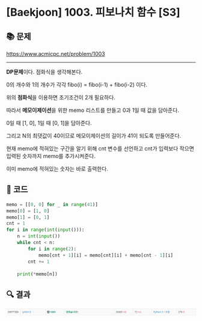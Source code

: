 # [Baekjoon] 1003. 피보나치 함수 [S3]

## 📚 문제

https://www.acmicpc.net/problem/1003

---

**DP문제**이다. 점화식을 생각해본다.

0의 개수와 1의 개수가 각각 fibo(i) = fibo(i-1) + fibo(i-2) 이다.

위의 **점화식**을 이용하면 초기조건이 2개 필요하다.

따라서 **메모이제이션**을 위한 memo 리스트를 만들고 0과 1일 때 값을 담아준다.

0일 때 [1, 0], 1일 때 [0, 1]을 담아준다.

그리고 N의 최댓값이 40이므로 메모이제이션의 길이가 41이 되도록 만들어준다.

현재 memo에 적혀있는 구간을 알기 위해 cnt 변수를 선언하고 cnt가 입력보다 작으면 입력된 숫자까지 memo를 추가시켜준다.

이미 memo에 적혀있는 숫자는 바로 출력한다.

## 📒 코드

```python
memo = [[0, 0] for _ in range(41)]
memo[0] = [1, 0]
memo[1] = [0, 1]
cnt = 1
for i in range(int(input())):
    n = int(input())
    while cnt < n:
        for i in range(2):
            memo[cnt + 1][i] = memo[cnt][i] + memo[cnt - 1][i]
        cnt += 1
    
    print(*memo[n])
```

## 🔍 결과

![image-20220305180402775](README.assets/image-20220305180402775.png)